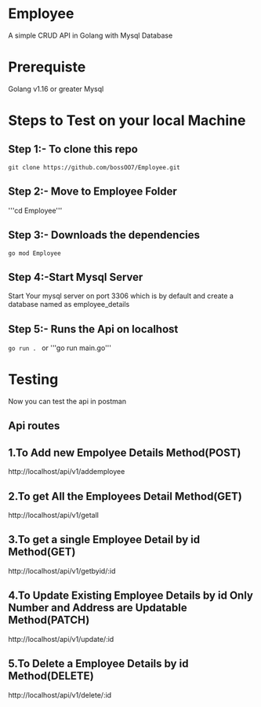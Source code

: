 # Employee
A simple CRUD API in Golang with Mysql Database

# Prerequiste
Golang v1.16 or greater
Mysql

# Steps to Test on your local Machine
## Step 1:- To clone this repo <br/>
```git clone https://github.com/bossOO7/Employee.git```<br/>
## Step 2:- Move to Employee Folder <br/>
'''cd Employee'''<br/>
## Step 3:- Downloads the dependencies <br/>
```go mod Employee ```<br/>
## Step 4:-Start Mysql Server <br/>
Start Your mysql server on port 3306 which is by default and create a database named as employee_details
## Step 5:- Runs the Api on localhost <br/>
```go run . ``` or '''go run main.go'''<br/>

# Testing 
Now you can test the api in postman 

## Api routes 
## 1.To Add new Empolyee Details Method(POST)
http://localhost/api/v1/addemployee
<br/>

## 2.To get All the Employees Detail Method(GET)
http://localhost/api/v1/getall
<br/>

## 3.To get a single Employee Detail by id Method(GET)
http://localhost/api/v1/getbyid/:id
<br/>

## 4.To Update Existing Employee Details by id Only Number and Address are Updatable Method(PATCH)
http://localhost/api/v1/update/:id
<br/>

## 5.To Delete a Employee Details by id Method(DELETE)
http://localhost/api/v1/delete/:id
